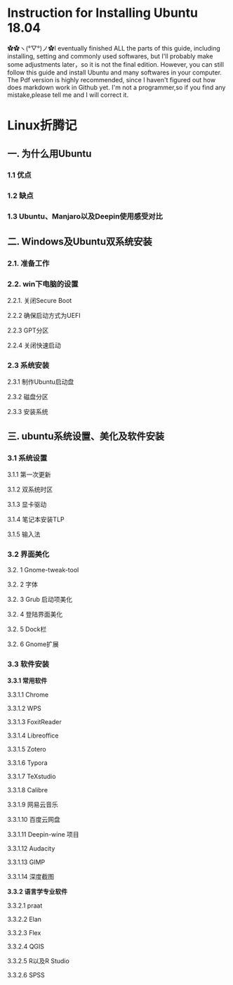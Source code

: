 # Instruction for Installing Ubuntu 18.04


✿✿ヽ(°▽°)ノ✿I eventually finished ALL the parts of this guide, including installing, setting and commonly used softwares, but I'll probably make some adjustments later，so it is not the final edition. However,  you can still follow this guide and install Ubuntu and many softwares in your computer. The Pdf version is highly recommended, since I haven't figured out how does markdown work in Github yet. I'm not a programmer,so if you find any mistake,please tell me and I will correct it.


# Linux折腾记
## ⼀. 为什么⽤Ubuntu
### 1.1 优点
### 1.2 缺点
### 1.3 Ubuntu、Manjaro以及Deepin使⽤感受对⽐
## ⼆. Windows及Ubuntu双系统安装
### 2.1. 准备⼯作
### 2.2. win下电脑的设置
2.2.1. 关闭Secure Boot


2.2.2 确保启动⽅式为UEFI


2.2.3 GPT分区


2.2.4 关闭快速启动


### 2.3 系统安装
2.3.1 制作Ubuntu启动盘


2.3.2 磁盘分区


2.3.3 安装系统


## 三. ubuntu系统设置、美化及软件安装
### 3.1 系统设置


3.1.1 第⼀次更新


3.1.2 双系统时区


3.1.3 显卡驱动


3.1.4 笔记本安装TLP


3.1.5 输入法


### 3.2 界面美化
3.2. 1 Gnome-tweak-tool


3.2. 2 字体


3.2. 3 Grub 启动项美化


3.2. 4 登陆界面美化


3.2. 5 Dock栏


3.2. 6 Gnome扩展

### 3.3 软件安装


**3.3.1 常⽤软件**


3.3.1.1 Chrome


3.3.1.2 WPS


3.3.1.3 FoxitReader


3.3.1.4 Libreoffice


3.3.1.5 Zotero


3.3.1.6 Typora


3.3.1.7 TeXstudio


3.3.1.8 Calibre


3.3.1.9 网易云音乐


3.3.1.10 百度云网盘


3.3.1.11 Deepin-wine 项目


3.3.1.12 Audacity


3.3.1.13 GIMP


3.3.1.14 深度截图


**3.3.2 语⾔学专业软件**


3.3.2.1 praat


3.3.2.2 Elan


3.3.2.3 Flex


3.3.2.4 QGIS


3.3.2.5 R以及R Studio


3.3.2.6 SPSS


